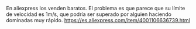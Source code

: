 En aliexpress los venden baratos.
El problema es que parece que su límite de velocidad es 1m/s, que podría ser superado por alguien haciendo dominadas muy rápido.
https://es.aliexpress.com/item/4001106636739.html
